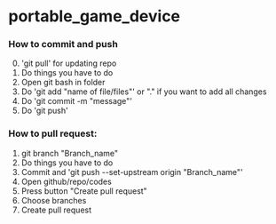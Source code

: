 # portable_game_device

### How to commit and push

0. 'git pull' for updating repo
1. Do things you have to do
2. Open git bash in folder
3. Do 'git add "name of file/files"' or "." if you want to add all changes
4. Do 'git commit -m "message"'
5. Do 'git push'

### How to pull request:

1. git branch "Branch_name"
2. Do things you have to do
3. Commit and 'git push --set-upstream origin "Branch_name"'
4. Open github/repo/codes
5. Press button "Create pull request"
6. Choose branches
7. Create pull request
